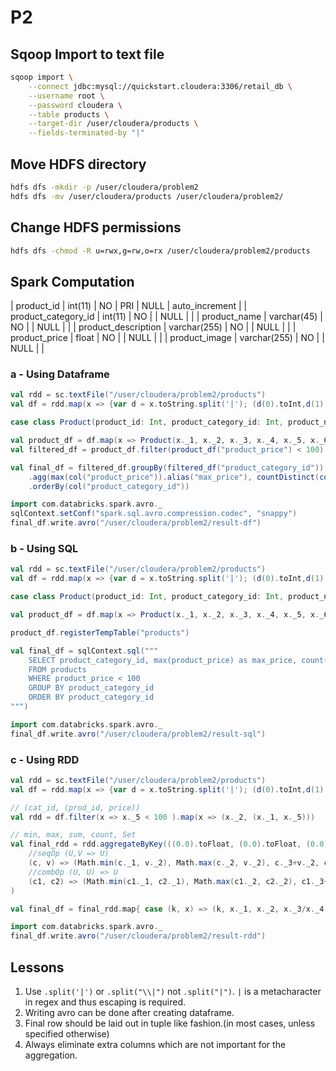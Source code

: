 # P2

## Sqoop Import to text file

```bash
sqoop import \
    --connect jdbc:mysql://quickstart.cloudera:3306/retail_db \
    --username root \
    --password cloudera \
    --table products \
    --target-dir /user/cloudera/products \
    --fields-terminated-by "|"
```

## Move HDFS directory

```bash
hdfs dfs -mkdir -p /user/cloudera/problem2
hdfs dfs -mv /user/cloudera/products /user/cloudera/problem2/
```

## Change HDFS permissions

```bash
hdfs dfs -chmod -R u=rwx,g=rw,o=rx /user/cloudera/problem2/products
```

## Spark Computation

| product_id          | int(11)      | NO   | PRI | NULL    | auto_increment |
| product_category_id | int(11)      | NO   |     | NULL    |                |
| product_name        | varchar(45)  | NO   |     | NULL    |                |
| product_description | varchar(255) | NO   |     | NULL    |                |
| product_price       | float        | NO   |     | NULL    |                |
| product_image       | varchar(255) | NO   |     | NULL    |                |

### a - Using Dataframe

```scala
val rdd = sc.textFile("/user/cloudera/problem2/products")
val df = rdd.map(x => {var d = x.toString.split('|'); (d(0).toInt,d(1).toInt, d(2), d(3), d(4).toFloat, d(5))})

case class Product(product_id: Int, product_category_id: Int, product_name: String, product_description: String, product_price: Float, product_image: String)

val product_df = df.map(x => Product(x._1, x._2, x._3, x._4, x._5, x._6)).toDF()
val filtered_df = product_df.filter(product_df("product_price") < 100)

val final_df = filtered_df.groupBy(filtered_df("product_category_id"))
    .agg(max(col("product_price")).alias("max_price"), countDistinct(col("product_id")).alias("distinct_products"), avg(col("product_price")).alias("avg_product_price"), min(col("product_price")).alias("min_product_price"))
    .orderBy(col("product_category_id"))

import com.databricks.spark.avro._
sqlContext.setConf("spark.sql.avro.compression.codec", "snappy")
final_df.write.avro("/user/cloudera/problem2/result-df")
```

### b - Using SQL

```scala
val rdd = sc.textFile("/user/cloudera/problem2/products")
val df = rdd.map(x => {var d = x.toString.split('|'); (d(0).toInt,d(1).toInt, d(2), d(3), d(4).toFloat, d(5))})

case class Product(product_id: Int, product_category_id: Int, product_name: String, product_description: String, product_price: Float, product_image: String)

val product_df = df.map(x => Product(x._1, x._2, x._3, x._4, x._5, x._6)).toDF()

product_df.registerTempTable("products")

val final_df = sqlContext.sql("""
    SELECT product_category_id, max(product_price) as max_price, count(distinct(product_id)) as distinct_products, avg(product_price) as avg_product_prices, min(product_price) as min_product_price
    FROM products
    WHERE product_price < 100
    GROUP BY product_category_id
    ORDER BY product_category_id
""")

import com.databricks.spark.avro._
final_df.write.avro("/user/cloudera/problem2/result-sql")

```

### c - Using RDD

```scala
val rdd = sc.textFile("/user/cloudera/problem2/products")
val df = rdd.map(x => {var d = x.toString.split('|'); (d(0).toInt,d(1).toInt, d(2), d(3), d(4).toFloat, d(5))})

// (cat_id, (prod_id, price))
val rdd = df.filter(x => x._5 < 100 ).map(x => (x._2, (x._1, x._5)))

// min, max, sum, count, Set
val final_rdd = rdd.aggregateByKey(((0.0).toFloat, (0.0).toFloat, (0.0).toFloat, 0, Set[Int](0)))(
    //seqOp (U,V => U)
    (c, v) => (Math.min(c._1, v._2), Math.max(c._2, v._2), c._3+v._2, c._4+1, c._5 + v._1),
    //combOp (U, U) => U
    (c1, c2) => (Math.min(c1._1, c2._1), Math.max(c1._2, c2._2), c1._3+c2._3, c1._4+c2._4, c1._5 ++ c2._5 )
)

val final_df = final_rdd.map{ case (k, x) => (k, x._1, x._2, x._3/x._4, x._5.size) }.sortBy(_._1).toDF

import com.databricks.spark.avro._
final_df.write.avro("/user/cloudera/problem2/result-rdd")

```

## Lessons

1. Use `.split('|')` or `.split("\\|")` not `.split("|")`. `|` is a metacharacter in regex and thus escaping is required.
1. Writing avro can be done after creating dataframe.
1. Final row should be laid out in tuple like fashion.(in most cases, unless specified otherwise)
1. Always eliminate extra columns which are not important for the aggregation.
